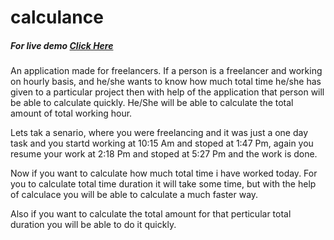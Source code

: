 # calculance

<h5>For live demo <a href="https://dev73511.github.io/calculance/" target="_blank">Click Here</a></h5>

An application made for freelancers. If a person is a freelancer and working on hourly basis, and he/she wants to know how much total time he/she has given to a particular project then with help of the application that person will be able to calculate quickly.
He/She will be able to calculate the total amount of total working hour.

Lets tak a senario, where you were freelancing and it was just a one day task and
you startd working at 10:15 Am and stoped at 1:47 Pm, again you resume your work at
2:18 Pm and stoped at 5:27 Pm and the work is done.

Now if you want to calculate how much total time i have worked today. For you to calculate total time duration it will take some time, but with the help of calculace you will be able to calculate a much faster way.

Also if you want to calculate the total amount for that perticular total duration you will be able to do it quickly.
